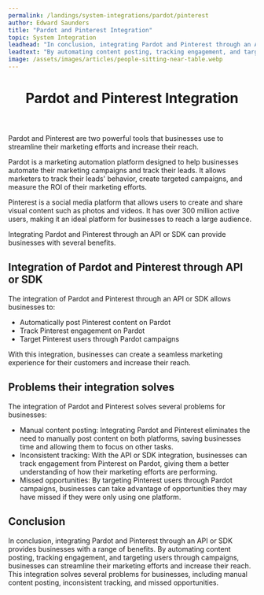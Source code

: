 ```yaml
---
permalink: /landings/system-integrations/pardot/pinterest
author: Edward Saunders
title: "Pardot and Pinterest Integration"
topic: System Integration
leadhead: "In conclusion, integrating Pardot and Pinterest through an API or SDK provides businesses with a range of benefits"
leadtext: "By automating content posting, tracking engagement, and targeting users through campaigns, businesses can streamline their marketing efforts and increase their reach. This integration solves several problems for businesses, including manual content posting, inconsistent tracking, and missed opportunities."
image: /assets/images/articles/people-sitting-near-table.webp
---
```

<div class="arttext">	<header>
		<h1>Pardot and Pinterest Integration</h1>
	</header>
	<section>
		<p>Pardot and Pinterest are two powerful tools that businesses use to streamline their marketing efforts and increase their reach.</p>
		<p>Pardot is a marketing automation platform designed to help businesses automate their marketing campaigns and track their leads. It allows marketers to track their leads' behavior, create targeted campaigns, and measure the ROI of their marketing efforts.</p>
		<p>Pinterest is a social media platform that allows users to create and share visual content such as photos and videos. It has over 300 million active users, making it an ideal platform for businesses to reach a large audience.</p>
		<p>Integrating Pardot and Pinterest through an API or SDK can provide businesses with several benefits.</p>
		<h2>Integration of Pardot and Pinterest through API or SDK</h2>
		<p>The integration of Pardot and Pinterest through an API or SDK allows businesses to:</p>
		<ul>
			<li>Automatically post Pinterest content on Pardot</li>
			<li>Track Pinterest engagement on Pardot</li>
			<li>Target Pinterest users through Pardot campaigns</li>
		</ul>
		<p>With this integration, businesses can create a seamless marketing experience for their customers and increase their reach.</p>
		<h2>Problems their integration solves</h2>
		<p>The integration of Pardot and Pinterest solves several problems for businesses:</p>
		<ul>
			<li>Manual content posting: Integrating Pardot and Pinterest eliminates the need to manually post content on both platforms, saving businesses time and allowing them to focus on other tasks.</li>
			<li>Inconsistent tracking: With the API or SDK integration, businesses can track engagement from Pinterest on Pardot, giving them a better understanding of how their marketing efforts are performing.</li>
			<li>Missed opportunities: By targeting Pinterest users through Pardot campaigns, businesses can take advantage of opportunities they may have missed if they were only using one platform.</li>
		</ul>
		<h2>Conclusion</h2>
		<p>In conclusion, integrating Pardot and Pinterest through an API or SDK provides businesses with a range of benefits. By automating content posting, tracking engagement, and targeting users through campaigns, businesses can streamline their marketing efforts and increase their reach. This integration solves several problems for businesses, including manual content posting, inconsistent tracking, and missed opportunities.</p>
	</section>
</div>